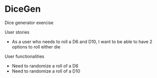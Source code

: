 # DiceGen
Dice generator exercise


User stories
- As a user who needs to roll a D6 and D10, I want to   be able to have 2 options to roll either die

User functionalities 
- Need to randomize a roll of a D6
- Need to randomize a roll of a D10
